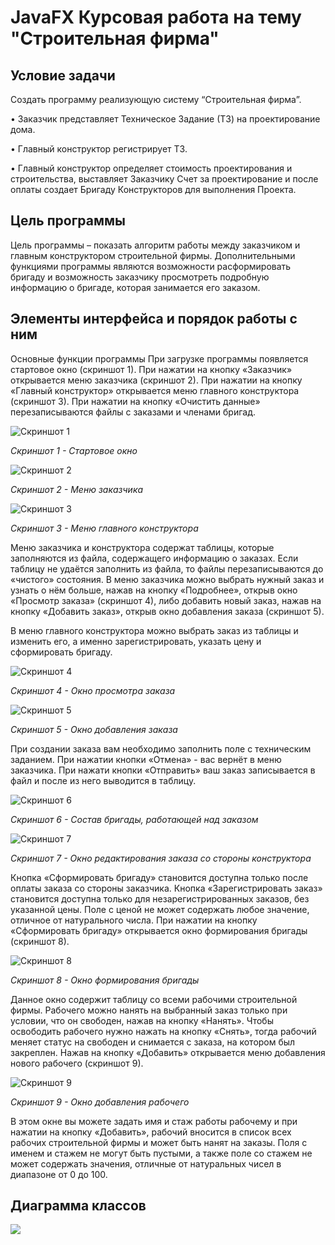 # JavaFX Курсовая работа на тему "Строительная фирма"

## Условие задачи
Создать программу реализующую систему “Строительная фирма”.

• Заказчик представляет Техническое Задание (ТЗ) на проектирование дома. 

• Главный конструктор регистрирует ТЗ.

• Главный конструктор определяет стоимость проектирования и строительства, выставляет Заказчику Счет за проектирование и после оплаты создает Бригаду Конструкторов для выполнения Проекта.

## Цель программы
Цель программы – показать алгоритм работы между заказчиком и главным конструктором строительной фирмы. Дополнительными функциями программы являются возможности расформировать бригаду и возможность заказчику просмотреть подробную информацию о бригаде, которая занимается его заказом.

## Элементы интерфейса и порядок работы с ним
Основные функции программы
При загрузке программы появляется стартовое окно (скриншот 1). При нажатии на кнопку «Заказчик» открывается меню заказчика (скриншот 2). При нажатии на кнопку «Главный конструктор» открывается меню главного конструктора (скриншот 3). При нажатии на кнопку «Очистить данные» перезаписываются файлы с заказами и членами бригад.


![Скриншот 1](https://i.imgur.com/84TxsfT.png)

_Скриншот 1 - Стартовое окно_

![Скриншот 2](https://i.imgur.com/l1AqFVO.png)

_Скриншот 2 - Меню заказчика_

![Скриншот 3](https://i.imgur.com/Djxw7sw.png)

_Скриншот 3 - Меню главного конструктора_


Меню заказчика и конструктора содержат таблицы, которые заполняются из файла, содержащего информацию о заказах.
Если таблицу не удаётся заполнить из файла, то файлы перезаписываются до «чистого» состояния. В меню заказчика можно выбрать нужный заказ и узнать о нём больше, нажав на кнопку «Подробнее», открыв окно «Просмотр заказа» (скриншот 4), либо добавить новый заказ, нажав на кнопку «Добавить заказ», открыв окно добавления заказа (скриншот 5).

В меню главного конструктора можно выбрать заказ из таблицы и изменить его, а именно зарегистрировать, указать цену и сформировать бригаду.

![Скриншот 4](https://i.imgur.com/uhRgGZJ.png)

_Скриншот 4 - Окно просмотра заказа_

![Скриншот 5](https://i.imgur.com/RXRoKwF.png)

_Скриншот 5 - Окно добавления заказа_


При создании заказа вам необходимо заполнить поле с техническим заданием. При нажатии кнопки «Отмена» - вас вернёт в меню заказчика. При нажати кнопки «Отправить» ваш заказ записывается в файл и после из него выводится в таблицу.

![Скриншот 6](https://i.imgur.com/V3zrJIC.png)

_Скриншот 6 - Состав бригады, работающей над заказом_

![Скриншот 7](https://i.imgur.com/Zq2eKBN.png)

_Скриншот 7 - Окно редактирования заказа со стороны конструктора_


Кнопка «Сформировать бригаду» становится доступна только после оплаты заказа со стороны заказчика. Кнопка «Зарегистрировать заказ» становится доступна только для незарегистрированных заказов, без указанной цены. Поле с ценой не может содержать любое значение, отличное от натурального числа. При нажатии на кнопку «Сформировать бригаду» открывается окно формирования бригады (скриншот 8).

![Скриншот 8](https://i.imgur.com/8FFcJEd.png)

_Скриншот 8 - Окно формирования бригады_


Данное окно содержит таблицу со всеми рабочими строительной фирмы. Рабочего можно нанять на выбранный заказ только при условии, что он свободен, нажав на кнопку «Нанять». Чтобы освободить рабочего нужно нажать на кнопку «Снять», тогда рабочий меняет статус на свободен и снимается с заказа, на котором был закреплен.
Нажав на кнопку «Добавить» открывается меню добавления нового рабочего (скриншот 9).

![Скриншот 9](https://i.imgur.com/8RuCfJZ.png)

_Скриншот 9 - Окно добавления рабочего_


В этом окне вы можете задать имя и стаж работы рабочему и при нажатии на кнопку «Добавить», рабочий вносится в список всех рабочих строительной фирмы и может быть нанят на заказы. Поля с именем и стажем не могут быть пустыми, а также поле со стажем не может содержать значения, отличные от натуральных чисел в диапазоне от 0 до 100.

## Диаграмма классов
![](https://sun9-68.userapi.com/impg/mCoEuLedQH9LlquJvBe5l7kD59SgXRfO-ai1yA/zXNUKVFeJLM.jpg?size=1763x1673&quality=96&sign=8ee8075d332752734f0f20f817b30b76&type=album)

